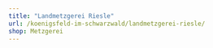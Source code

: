 ```yaml
---
title: "Landmetzgerei Riesle"
url: /koenigsfeld-im-schwarzwald/landmetzgerei-riesle/
shop: Metzgerei
---
```

